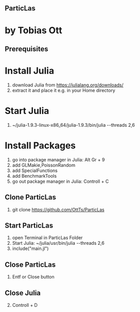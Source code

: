 ## ParticLas ## 
# by Tobias Ott

## Prerequisites ##
# Install Julia
1. download Julia from https://julialang.org/downloads/
2. extract it and place it e.g. in your Home directory

# Start Julia
1. ~/julia-1.9.3-linux-x86_64/julia-1.9.3/bin/julia --threads 2,6

# Install Packages
1. go into package manager in Julia: Alt Gr + 9
2. add GLMakie,PoissonRandom
3. add SpecialFunctions
4. add BenchmarkTools
5. go out package manager in Julia: Controll + C

## Clone ParticLas ##
1. git clone https://github.com/OttTs/ParticLas

## Start ParticLas ##
1. open Terminal in ParticLas Folder
2. Start Julia: ~/julia/usr/bin/julia --threads 2,6
3. include("main.jl")

## Close ParticLas ##
1. Entf or Close button

## Close Julia ##
2. Controll + D

